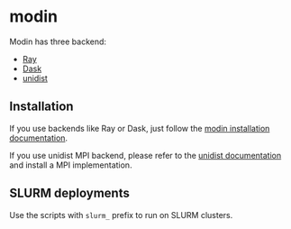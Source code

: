 # modin

Modin has three backend: 

* [Ray](https://www.ray.io/)
* [Dask](https://dask.org/)
* [unidist](unidist.readthedocs.io)

## Installation

If you use backends like Ray or Dask, just follow the [modin installation documentation](https://modin.readthedocs.io/en/stable/getting_started/installation.html).

If you use unidist MPI backend, please refer to the [unidist documentation](https://unidist.readthedocs.io/en/latest/installation.html) and install a MPI implementation.

## SLURM deployments

Use the scripts with `slurm_` prefix to run on SLURM clusters.